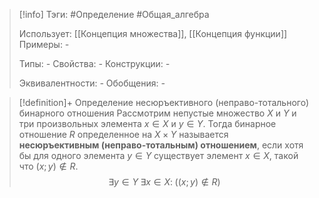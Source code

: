 > [!info]
> Тэги: #Определение #Общая_алгебра 
> 
> Использует: [[Концепция множества]], [[Концепция функции]]
> Примеры: *-*
> 
> Типы: *-*
> Свойства: *-*
> Конструкции: *-*
> 
> Эквивалентности: *-*
> Обобщения: *-*

> [!definition]+ Определение несюръективного (неправо-тотального) бинарного отношения
> Рассмотрим непустые множество $X$ и $Y$ и три произвольных элемента $x \in X$ и $y \in Y$. Тогда бинарное отношение $R$ определенное на $X \times Y$ называется **несюръективным (неправо-тотальным) отношением**, если хотя бы для одного элемента $y \in Y$ существует элемент $x \in X$, такой что $(x;y) \not\in R$.
> $$\exists y \in Y \; \exists x \in X: \; \big((x;y) \not\in R\big)$$